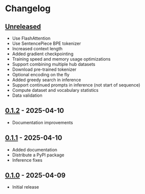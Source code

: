 # Changelog

## [Unreleased]
- Use FlashAttention
- Use SentencePiece BPE tokenizer
- Increased context length
- Added gradient checkpointing
- Training speed and memory usage optimizations
- Support combining multiple hub datasets
- Download pre-trained tokenizer
- Optional encoding on the fly
- Added greedy search in inference
- Support continued prompts in inference (not start of sequence)
- Compute dataset and vocabulary statistics
- Data validation

## [0.1.2] - 2025-04-10
- Documentation improvements

## [0.1.1] - 2025-04-10
- Added documentation
- Distribute a PyPI package
- Inference fixes

## [0.1.0] - 2025-04-09
- Initial release

[Unreleased]: https://github.com/vsemionov/xlab/compare/v0.1.2...main
[0.1.2]: https://github.com/vsemionov/xlab/compare/v0.1.1...v0.1.2
[0.1.1]: https://github.com/vsemionov/xlab/compare/v0.1.0...v0.1.1
[0.1.0]: https://github.com/vsemionov/xlab/releases/tag/v0.1.0
